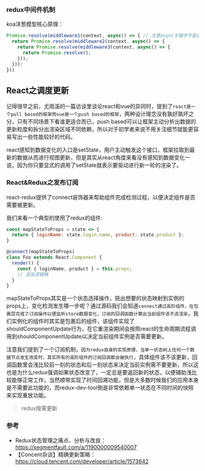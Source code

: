

### redux中间件机制

koa洋葱模型核心原理：

``` js
Promise.resolve(middleware1(context, async() => { // 注意async关键字不能省略
  return Promise.resolve(middleware2(context, async() => {
    return Promise.resolve(middleware3(context, async() => {
      return Promise.resolve();
    }));
  }));
}))
```



## React之调度更新

记得很早之前，尤雨溪的一篇访谈里谈论react和vue的异同时，提到了`react是一个pull based的框架而vue是一个push based的框架`，两种设计理念没有孰好孰坏之分，只有不同场景下看谁更适合而已，push based可以让框架主动分析出数据的更新粒度和拆分出渲染区域不同依赖，所以对于初学者来说不用关注细节就能更容易写出一些性能较好的代码。

react感知到数据变化的入口是setState，用户主动触发这个接口，框架拉取到最新的数据从而进行视图更新，但是其实从react角度来看没有感知到数据变化一说，因为你只要显式的调用了setState就表示要驱动进行新一轮的渲染了。

### React&Redux之发布订阅

react-redux提供了connect装饰器来帮助组件完成检测过程，以便决定组件是否需要被更新。

我们来看一个典型的使用了redux的组件:
``` js
const mapStateToProps = state => {
  return { loginName: state.login.name, product: state.product };
}

@connect(mapStateToProps)
class Foo extends React.Component {
  render() {
    const { loginName, product } = this.props;
    // 渲染逻辑略
  }
}
```

mapStateToProps其实是一个状态选择操作，挑出想要的状态映射到实例的props上，变化检测发生哪一步呢？通过源码我们会知道`connect通过高阶组件，在包裹层完成了订阅操作以便监听store数据变化，订阅的回调函数计算出当前组件该不该渲染`，我们实例化的组件时其实是包裹后的组件，该组件实现了shouldComponentUpdate行为，在它重渲染期间会按照react的生命周期流程调用到shouldComponentUpdate以决定当前组件实例是否需要更新。

注意我们提到了一个订阅机制，`因为redux自身的实现原理，当单一状态树上任何一个数据节点发生改变时，其实所有的高阶组件的订阅回调都会被执行`，具体组件该不该更新，回调函数里会浅比较前一刻的状态和后一刻状态来决定当前实例需不要更新，所以这也是为什么redux强调如果状态改变了，一定总是要返回新的状态，以便辅助浅比较能够正常工作，当然顺带实现了时间回溯功能，但是大多数时候我们的应用本身是不需要此功能的，而redux-dev-tool倒是非常依赖单一状态在不同时间的快照来实现重放功能。

> redux按需更新

### 参考

* Redux状态管理之痛点、分析与改良：https://segmentfault.com/a/1190000009540007
* 【Concent杂谈】精确更新策略：https://cloud.tencent.com/developer/article/1573642